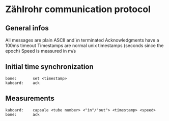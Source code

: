 Zählrohr communication protocol
===============================

General infos
-------------
All messages are plain ASCII and \n terminated 
Acknowledgments have a 100ms timeout
Timestamps are normal unix timestamps (seconds since the epoch)
Speed is measured in m/s

Initial time synchronization 
----------------------------
```
bone:		set <timestamp>
kaboard:	ack
```

Measurements
------------
```
kaboard: 	capsule	<tube number> <"in"/"out"> <timestamp> <speed> 
bone:		ack
```